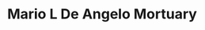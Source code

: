 ---
title: "Mario L De Angelo Mortuary"
url: /canonsburg/mario-l-de-angelo-mortuary/
shop: funeral directors
---